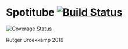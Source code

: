 # Spotitube  [![Build Status](https://travis-ci.com/RutgerBr/spotitube.svg?branch=master)](https://travis-ci.com/RutgerBr/spotitube)
[![Coverage Status](https://coveralls.io/repos/github/RutgerBr/spotitube/badge.svg?branch=master)](https://coveralls.io/github/RutgerBr/spotitube?branch=master)

Rutger Broekkamp 2019
